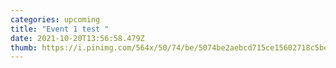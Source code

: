 ```yaml
---
categories: upcoming
title: "Event 1 test "
date: 2021-10-20T13:56:58.479Z
thumb: https://i.pinimg.com/564x/50/74/be/5074be2aebcd715ce15602718c5be68e.jpg
---
```

